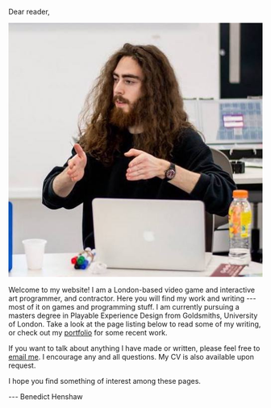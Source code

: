 Dear reader,

<img class="me" src="files/ben_pointing_hands_cropped.jpg">

Welcome to my website! I am a London-based video game and interactive art programmer, and contractor. Here you will find my work and writing --- most of it on games and programming stuff. I am currently pursuing a masters degree in Playable Experience Design from Goldsmiths, University of London. Take a look at the page listing below to read some of my writing, or check out my [portfolio](portfolio.html) for some recent work.

If you want to talk about anything I have made or written, please feel free to [email me](mailto:benedicthenshaw@gmail.com). I encourage any and all questions. My CV is also available upon request.

I hope you find something of interest among these pages.

--- Benedict Henshaw
